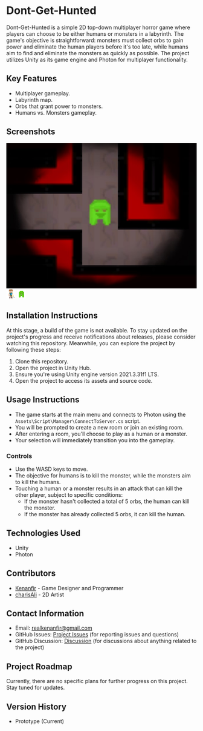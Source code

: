 # Dont-Get-Hunted

Dont-Get-Hunted is a simple 2D top-down multiplayer horror game where players can choose to be either humans or monsters in a labyrinth. The game's objective is straightforward: monsters must collect orbs to gain power and eliminate the human players before it's too late, while humans aim to find and eliminate the monsters as quickly as possible. The project utilizes Unity as its game engine and Photon for multiplayer functionality.

## Key Features

- Multiplayer gameplay.
- Labyrinth map.
- Orbs that grant power to monsters.
- Humans vs. Monsters gameplay.

## Screenshots

![Demo](/Demo.jpg?raw=true) <br />
![Human](/Assets/Sprite/Human/Human.png?raw=true)
![Monster](/Assets/Sprite/Monster_Left.png?raw=true)

## Installation Instructions

At this stage, a build of the game is not available. To stay updated on the project's progress and receive notifications about releases, please consider watching this repository. Meanwhile, you can explore the project by following these steps:

1. Clone this repository.
2. Open the project in Unity Hub.
3. Ensure you're using Unity engine version 2021.3.31f1 LTS.
4. Open the project to access its assets and source code.

## Usage Instructions

- The game starts at the main menu and connects to Photon using the `Assets\Script\Manager\ConnectToServer.cs` script.
- You will be prompted to create a new room or join an existing room.
- After entering a room, you'll choose to play as a human or a monster.
- Your selection will immediately transition you into the gameplay.

### Controls

- Use the WASD keys to move.
- The objective for humans is to kill the monster, while the monsters aim to kill the humans.
- Touching a human or a monster results in an attack that can kill the other player, subject to specific conditions:
  - If the monster hasn't collected a total of 5 orbs, the human can kill the monster.
  - If the monster has already collected 5 orbs, it can kill the human.

## Technologies Used

- Unity
- Photon

## Contributors

- [Kenanfir](https://github.com/Kenanfir) - Game Designer and Programmer
- [charisAli](https://github.com/charisAli) - 2D Artist

## Contact Information

- Email: [realkenanfir@gmail.com](mailto:realkenanfir@gmail.com)
- GitHub Issues: [Project Issues](https://github.com/Kenanfir/Dont-Get-Hunted/issues) (for reporting issues and questions)
- GitHub Discussion: [Discussion](https://github.com/Kenanfir/Dont-Get-Hunted/discussions) (for discussions about anything related to the project)

## Project Roadmap

Currently, there are no specific plans for further progress on this project. Stay tuned for updates.

## Version History

- Prototype (Current)
